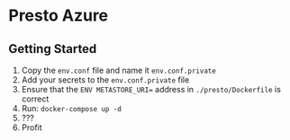 # Presto Azure

## Getting Started

1. Copy the `env.conf` file and name it `env.conf.private`
2. Add your secrets to the `env.conf.private` file
3. Ensure that the `ENV METASTORE_URI=` address in `./presto/Dockerfile` is correct
4. Run: `docker-compose up -d`
5. ???
6. Profit
